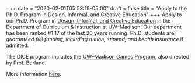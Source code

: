 +++
date = "2020-02-01T05:58:19-05:00"
draft = false
title = "Apply to the Ph.D. Program in Design, Informal, and Creative Education"
+++
Apply to our Ph.D. Program in [Design, Informal, and Creative Education](https://ci.education.wisc.edu/research/digital-media/) in the Department of Curriculum & Instruction at UW–Madison! Our department has been ranked #1 17 of the last 20 years running. Ph.D. students are _guaranteed full funding, including tuition, stipend, and health insurance_ if admitted. 

The DICE program includes the [UW–Madison Games Program](https://games.education.wisc.edu/), also directed by Prof. Berland. 

More information [here](https://ci.education.wisc.edu/academics/graduate-degrees/curriculum-and-instruction-phd/#admissionstext).